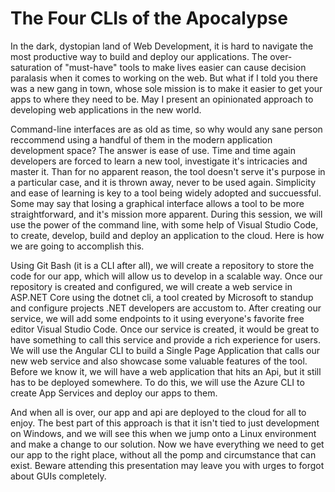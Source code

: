 # The Four CLIs of the Apocalypse

In the dark, dystopian land of Web Development, it is hard to navigate the most productive way to build and deploy our applications. The over-saturation of "must-have" tools to make lives easier can cause decision paralasis when it comes to working on the web. But what if I told you there was a new gang in town, whose sole mission is to make it easier to get your apps to where they need to be. May I present an opinionated approach to developing web applications in the new world.

Command-line interfaces are as old as time, so why would any sane person reccommend using a handful of them in the modern application development space? The answer is ease of use. Time and time again developers are forced to learn a new tool, investigate it's intricacies and master it. Than for no apparent reason, the tool doesn't serve it's purpose in a particular case, and it is thrown away, never to be used again. Simplicity and ease of learning is key to a tool being widely adopted and succuessful. Some may say that losing a graphical interface allows a tool to be more straightforward, and it's mission more apparent. During this session, we will use the power of the command line, with some help of Visual Studio Code, to create, develop, build and deploy an application to the cloud. Here is how we are going to accomplish this.

Using Git Bash (it is a CLI after all), we will create a repository to store the code for our app, which will allow us to develop in a scalable way. Once our repository is created and configured, we will create a web service in ASP.NET Core using the dotnet cli, a tool created by Microsoft to standup and configure projects .NET developers are accustom to. After creating our service, we will add some endpoints to it using everyone's favorite free editor Visual Studio Code. Once our service is created, it would be great to have something to call this service and provide a rich experience for users. We will use the Angular CLI to build a Single Page Application that calls our new web service and also showcase some valuable features of the tool. Before we know it, we will have a web application that hits an Api, but it still has to be deployed somewhere. To do this, we will use the Azure CLI to create App Services and deploy our apps to them.

And when all is over, our app and api are deployed to the cloud for all to enjoy. The best part of this approach is that it isn't tied to just development on Windows, and we will see this when we jump onto a Linux environment and make a change to our solution. Now we have everything we need to get our app to the right place, without all the pomp and circumstance that can exist. Beware attending this presentation may leave you with urges to forgot about GUIs completely.